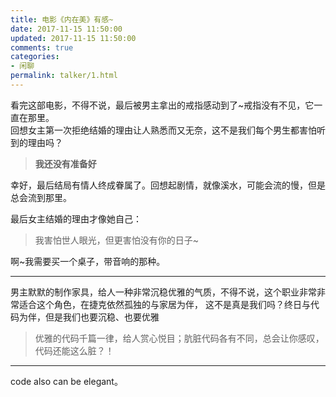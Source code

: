 ```yaml
---
title: 电影《内在美》有感~
date: 2017-11-15 11:50:00
updated: 2017-11-15 11:50:00
comments: true
categories: 
- 闲聊
permalink: talker/1.html    
---
```


看完这部电影，不得不说，最后被男主拿出的戒指感动到了~戒指没有不见，它一直在那里。  
回想女主第一次拒绝结婚的理由让人熟悉而又无奈，这不是我们每个男生都害怕听到的理由吗？  
>**我还没有准备好**   
  
幸好，最后结局有情人终成眷属了。回想起剧情，就像溪水，可能会流的慢，但是总会流到那里。  
  
最后女主结婚的理由才像她自己：
>我害怕世人眼光，但更害怕没有你的日子~

啊~我需要买一个桌子，带音响的那种。

---

男主默默的制作家具，给人一种非常沉稳优雅的气质，不得不说，这个职业非常非常适合这个角色，在捷克依然孤独的与家居为伴，
这不是真是我们吗？终日与代码为伴，但是我们也要沉稳、也要优雅
>优雅的代码千篇一律，给人赏心悦目；肮脏代码各有不同，总会让你感叹，代码还能这么脏？！  

---

code also can be elegant。
